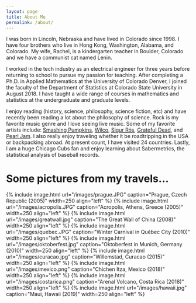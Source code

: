 ```yaml
---
layout: page
title: About Me 
permalink: /about/
---
```


I was born in Lincoln, Nebraska and have lived in Colorado since 1998. I have four brothers who live in Hong Kong, Washington, Alabama, and Colorado. My wife, Rachel, is a kindergarten teacher in Boulder, Colorado and we have a communist cat named Lenin.

I worked in the tech industry as an electrical engineer for three years before returning to school to pursue my passion for teaching. After completing a Ph.D. in Applied Mathematics at the University of Colorado Denver, I joined the faculty of the Department of Statistics at Colorado State University in August 2018. I have taught a wide range of courses in mathematics and statistics at the undergraduate and graduate levels.

I enjoy reading (history, science, philosophy, science fiction, etc) and have recently been reading a lot about the philosophy of science. Rock is my favorite music genre and I love seeing live music. Some of my favorite artists include: <a href="https://www.youtube.com/watch?v=NOG3eus4ZSo">Smashing Pumpkins</a>, <a href="https://www.youtube.com/watch?v=LxZ1EfaoIDY">Wilco</a>, <a href="https://www.youtube.com/watch?v=M7rXwr1QBwI">Sigur Rós</a>, <a href="https://www.youtube.com/watch?v=fpKQOvlDr-s">Grateful Dead</a>, and <a href="https://www.youtube.com/watch?v=kv_mzVXoCSo">Pearl Jam</a>. I also really enjoy traveling whether it be roadtripping in the USA or backpacking abroad. At present count, I have visited 24 countries. Lastly, I am a huge Chicago Cubs fan and enjoy learning about Sabermetrics, the statistical analysis of baseball records.

<h1>Some pictures from my travels...</h1>

{% include image.html url="/images/prague.JPG" caption="Prague, Czech Republic (2005)" width=250 align="left" %}
{% include image.html url="/images/acropolis.JPG" caption="Acropolis, Athens, Greece (2005)" width=250 align="left" %}
{% include image.html url="/images/greatwall.jpg" caption="The Great Wall of China (2008)" width=250 align="left" %}
{% include image.html url="/images/quebec.JPG" caption="Winter Carnival in Québec City (2010)" width=250 align="left" %}
{% include image.html url="/images/oktoberfest.jpg" caption="Oktoberfest in Munich, Germany (2010)" width=250 align="left" %}
{% include image.html url="/images/curacao.jpg" caption="Willemstad, Curacao (2015)" width=250 align="left" %}
{% include image.html url="/images/mexico.png" caption="Chichen Itza, Mexico (2018)" width=250 align="left" %}
{% include image.html url="/images/costarica.png" caption="Arenal Volcano, Costa Rica (2018)" width=250 align="left" %}
{% include image.html url="/images/hawaii.jpg" caption="Maui, Hawaii (2019)" width=250 align="left" %}

